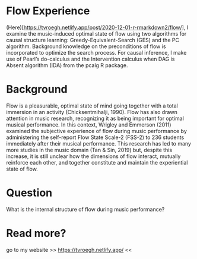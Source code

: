 # Flow Experience
(Here)[https://tvroegh.netlify.app/post/2020-12-01-r-rmarkdown2/flow/], I examine the music-induced optimal state of flow using two algorithms for causal structure learning: Greedy-Equivalent-Search (GES) and the PC algorithm. Background knowledge on the preconditions of flow is incorporated to optimize the search process. For causal inference, I make use of Pearl’s do-calculus and the Intervention calculus when DAG is Absent algorithm (IDA) from the pcalg R package.

# Background
Flow is a pleasurable, optimal state of mind going together with a total immersion in an activity (Chicksentmihalji, 1990). Flow has also drawn attention in music research, recognizing it as being important for optimal musical performance. In this context, Wrigley and Emmerson (2011) examined the subjective experience of flow during music performance by administering the self-report Flow State Scale-2 (FSS-2) to 236 students immediately after their musical performance. This research has led to many more studies in the music domain (Tan & Sin, 2019) but, despite this increase, it is still unclear how the dimensions of flow interact, mutually reinforce each other, and together constitute and maintain the experiential state of flow.

# Question
What is the internal structure of flow during music performance?

# Read more?
go to my website >> https://tvroegh.netlify.app/ <<
